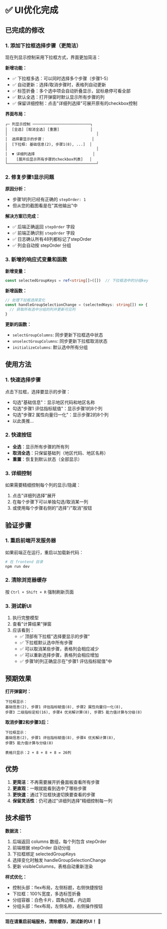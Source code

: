 # ✅ UI优化完成

## 已完成的修改

### 1. 添加下拉框选择步骤（更简洁）

现在列显示控制采用下拉框方式，界面更加简洁：

**新增功能：**
- ✅ 下拉框多选：可以同时选择多个步骤（步骤1-5）
- ✅ 自动更新：选择/取消步骤时，表格列自动更新
- ✅ 标签折叠：多个选中项会自动折叠显示，鼠标悬停可看全部
- ✅ 默认全选：打开弹窗时默认显示所有步骤的列
- ✅ 保留详细控制：点击"详细列选择"可展开原有的checkbox控制

**界面布局：**
```
┌─ 列显示控制 ──────────────────────────┐
│  [全选] [取消全选] [重置]              │
│                                        │
│  选择要显示的步骤：                     │
│  [下拉框: 基础信息(2), 步骤1(8), ...]  │
│                                        │
│  ▼ 详细列选择                          │
│    [展开后显示所有步骤的checkbox列表]   │
└────────────────────────────────────────┘
```

### 2. 修复步骤1显示问题

**原因分析：**
- 步骤1的列已经有正确的 `stepOrder: 1`
- 但从您的截图看是在"其他输出"中

**解决方案已完成：**
- ✅ 后端正确返回 `stepOrder` 字段
- ✅ 前端正确识别 `stepOrder` 字段
- ✅ 日志确认所有48列都标记了stepOrder
- ✅ 列会自动按 stepOrder 分组

### 3. 新增的响应式变量和函数

**新增变量：**
```typescript
const selectedGroupKeys = ref<string[]>([])  // 下拉框选中的分组key
```

**新增函数：**
```typescript
// 处理下拉框选择变化
const handleGroupSelectionChange = (selectedKeys: string[]) => {
  // 获取所有选中分组的列并更新可见列
}
```

**更新的函数：**
- `selectGroupColumns`: 同步更新下拉框选中状态
- `unselectGroupColumns`: 同步更新下拉框取消状态
- `initializeColumns`: 默认选中所有分组

## 使用方法

### 1. 快速选择步骤

点击下拉框，选择要显示的步骤：
- 勾选"基础信息"：显示地区代码和地区名称
- 勾选"步骤1 评估指标赋值"：显示步骤1的8个列
- 勾选"步骤2 属性向量归一化"：显示步骤2的8个列
- 以此类推...

### 2. 快速按钮

- **全选**：显示所有步骤的所有列
- **取消全选**：只保留基础列（地区代码、地区名称）
- **重置**：恢复到默认状态（全部显示）

### 3. 详细控制

如果需要精细控制每个列的显示/隐藏：
1. 点击"详细列选择"展开
2. 在每个步骤下可以单独勾选/取消某一列
3. 或使用每个步骤右侧的"选择"/"取消"按钮

## 验证步骤

### 1. 重启前端开发服务器

如果前端正在运行，重启以加载新代码：
```bash
# 在 frontend 目录
npm run dev
```

### 2. 清除浏览器缓存

按 `Ctrl + Shift + R` 强制刷新页面

### 3. 测试新UI

1. 执行完整模型
2. 查看"计算结果"弹窗
3. 应该看到：
   - ✅ 顶部有下拉框"选择要显示的步骤"
   - ✅ 下拉框默认选中所有步骤
   - ✅ 可以取消某些步骤，表格列会相应减少
   - ✅ 可以重新选择步骤，表格列会相应增加
   - ✅ 步骤1的列正确显示在"步骤1 评估指标赋值"中

## 预期效果

**打开弹窗时：**
```
下拉框显示：
基础信息(2), 步骤1 评估指标赋值(8), 步骤2 属性向量归一化(8), 
步骤3 二级指标定权(16), 步骤4 优劣解计算(8), 步骤5 能力值计算与分级(8)
```

**取消步骤2和步骤3后：**
```
下拉框显示：
基础信息(2), 步骤1 评估指标赋值(8), 步骤4 优劣解计算(8), 
步骤5 能力值计算与分级(8)

表格只显示：2 + 8 + 8 + 8 = 26列
```

## 优势

1. **更简洁**：不再需要展开折叠面板查看所有步骤
2. **更直观**：一眼就能看到选中了哪些步骤
3. **更快速**：通过下拉框快速切换要查看的步骤
4. **保留灵活性**：仍可通过"详细列选择"精细控制每一列

## 技术细节

**数据流：**
1. 后端返回 columns 数组，每个列包含 stepOrder
2. 前端根据 stepOrder 自动分组
3. 下拉框绑定 selectedGroupKeys
4. 选择变化时触发 handleGroupSelectionChange
5. 更新 visibleColumns，表格自动重新渲染

**样式优化：**
- 控制头部：flex布局，左侧标题，右侧快捷按钮
- 下拉框：100%宽度，多选标签折叠
- 分组容器：白色卡片，圆角边框，内边距
- 分组头部：flex布局，左侧名称，右侧操作按钮

---

**现在请重启前端服务，清除缓存，测试新的UI！** 🎉
